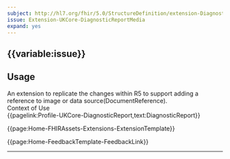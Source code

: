 ```yaml
---
subject: http://hl7.org/fhir/5.0/StructureDefinition/extension-DiagnosticReport.media
issue: Extension-UKCore-DiagnosticReportMedia
expand: yes
---
```


## {{variable:issue}}


<h2 id='non-fql-header'>Usage</h2>
An extension to replicate the changes within R5 to support adding a reference to image or data source(DocumentReference).


<div id='extensionContextofUse'>
<div id='extension-Context-Use-title'>
Context of Use
</div>
<div id='extension-Context-Use-Profiles'>
{{pagelink:Profile-UKCore-DiagnosticReport,text:DiagnosticReport}}
</div>
</div>


{{page:Home-FHIRAssets-Extensions-ExtensionTemplate}}


<div id="Feedback" class="tabcontent">
{{page:Home-FeedbackTemplate-FeedbackLink}}
</div>

---